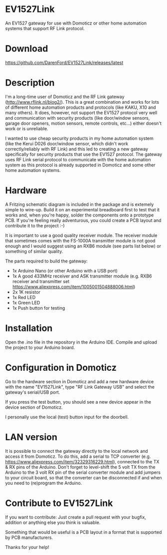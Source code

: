 
# EV1527Link
An EV1527 gateway for use with Domoticz or other home automation systems that support RF Link protocol.

# Download
https://github.com/DarenFord/EV1527Link/releases/latest

# Description
I'm a long-time user of Domoticz and the RF Link gateway (http://www.rflink.nl/blog2/). This is a great combination and works for lots of different home automation products and protocols (like KAKU, X10 and many others). It does, however, not support the EV1527 protocol very well and communication with security products (like door/window sensors, garage door openers, motion sensors, remote controls, etc...) either doesn't work or is unreliable.

I wanted to use cheap security products in my home automation system (like the Kerui D026 door/window sensor, which didn't work correctly/reliably with RF Link) and this led to creating a new gateway specifically for security products that use the EV1527 protocol. The gateway uses RF Link serial protocol to communicate with the home automation system as this protocol is already supported in Domoticz and some other home automation systems.

# Hardware
A Fritzing schematic diagram is included in the package and is extemely simple to wire-up. Build it on an experimental breadboard first to test that it works and, when you're happy, solder the components onto a prototype PCB. If you're feeling really adventurous, you could create a PCB layout and contribute it to the project :-)

It is important to use a good quality receiver module. The receiver module that sometimes comes with the FS-1000A transmitter module is not good enough and I would suggest using an RXB6 module (see parts list below) or something of similar quality.

The parts required to build the gateway:
- 1x Arduino Nano (or other Arduino with a USB port)
- 1x A good 433MHz receiver and ASK transmitter module (e.g. RXB6 receiver and transmitter set https://www.aliexpress.com/item/1005001504888006.html)
- 2x 1K resistor
- 1x Red LED
- 1x Green LED
- 1x Push button for testing

# Installation
Open the .ino file in the repository in the Arduino IDE. Compile and upload the project to your Arduino board.

# Configuration in Domoticz
Go to the hardware section in Domoticz and add a new hardware device with the name "EV1527Link", type "RF Link Gateway USB" and select the gateway's serial/USB port.

If you press the test button, you should see a new device appear in the device section of Domoticz.

I personally use the local (test) button input for the doorbell.

# LAN version
It is possible to connect the gateway directly to the local network and access it from Domoticz. To do this, add a serial to TCP converter (e.g. https://www.aliexpress.com/item/32329316229.html), connected to the TX & RX pins of the Arduino. Don't forget to level-shift the 5 volt TX from the Arduino to the 3 volt RX pin of the serial converter module and add jumpers to your circuit board, so that the converter can be disconnected if and when you need to (re)program the Arduino.

# Contribute to EV1527Link
If you want to contribute: Just create a pull request with your bugfix, addition or anything else you think is valuable.

Something that would be useful is a PCB layout in a format that is supported by PCB manufacturers.

Thanks for your help!